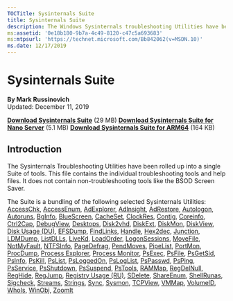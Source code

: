 ```yaml
---
TOCTitle: Sysinternals Suite 
title: Sysinternals Suite
description: The Windows Sysinternals troubleshooting Utilities have been rolled up into a single suite of tools.
ms:assetid: '0e18b180-9b7a-4c49-8120-c47c5a693683' 
ms:mtpsurl: 'https://technet.microsoft.com/Bb842062(v=MSDN.10)' 
ms.date: 12/17/2019
---
```


Sysinternals Suite
==================
  

**By Mark Russinovich**  
Updated: December 11, 2019

[**Download Sysinternals Suite**](https://download.sysinternals.com/files/SysinternalsSuite.zip) (29 MB)
[**Download Sysinternals Suite for Nano Server**](https://download.sysinternals.com/files/SysinternalsSuite-Nano.zip) (5.1 MB)
[**Download Sysinternals Suite for ARM64**](https://download.sysinternals.com/files/SysinternalsSuite-ARM64.zip) (164 KB)

## Introduction
The Sysinternals Troubleshooting Utilities have been rolled up into a
single Suite of tools. This file contains the individual troubleshooting
tools and help files. It does not contain non-troubleshooting tools like
the BSOD Screen Saver.

The Suite is a bundling of the following selected Sysinternals
Utilities:
[AccessChk](accesschk.md), [AccessEnum](accessenum.md), [AdExplorer](adexplorer.md), [AdInsight](adinsight.md), [AdRestore](adrestore.md), 
[Autologon](autologon.md), [Autoruns](autoruns.md), [BgInfo](bginfo.md), [BlueScreen](bluescreen.md), [CacheSet](cacheset.md), 
[ClockRes](clockres.md), [Contig](contig.md), [Coreinfo](coreinfo.md), [Ctrl2Cap](ctrl2cap.md), [DebugView](debugview.md), 
[Desktops](desktops.md), [Disk2vhd](disk2vhd.md), [DiskExt](diskext.md), [DiskMon](diskmon.md), [DiskView](diskview.md), 
[Disk Usage (DU)](du.md), [EFSDump](efsdump.md), [FindLinks](findlinks.md), [Handle](handle.md), [Hex2dec](hex2dec.md), 
[Junction](junction.md), [LDMDump](ldmdump.md), [ListDLLs](listdlls.md), [LiveKd](livekd.md), [LoadOrder](loadorder.md), 
[LogonSessions](logonsessions.md), [MoveFile](movefile.md), [NotMyFault](notmyfault.md), [NTFSInfo](ntfsinfo.md), [PageDefrag](pagedefrag.md), 
[PendMoves](pendmoves.md), [PipeList](pipelist.md), [PortMon](portmon.md), [ProcDump](procdump.md), [Process Explorer](process-explorer.md), 
[Process Monitor](procmon.md), [PsExec](psexec.md), [PsFile](psfile.md), [PsGetSid](psgetsid.md), [PsInfo](psinfo.md), 
[PsKill](pskill.md), [PsList](pslist.md), [PsLoggedOn](psloggedon.md), [PsLogList](psloglist.md), [PsPasswd](pspasswd.md), 
[PsPing](psping.md), [PsService](psservice.md), [PsShutdown](psshutdown.md), [PsSuspend](pssuspend.md), [PsTools](pstools.md), 
[RAMMap](rammap.md), [RegDelNull](regdelnull.md), [RegHide](reghide.md), [RegJump](regjump.md), [Registry Usage (RU)](ru.md), 
[SDelete](sdelete.md), [ShareEnum](shareenum.md), [ShellRunas](shellrunas.md), [Sigcheck](sigcheck.md), [Streams](streams.md), 
[Strings](strings.md), [Sync](sync.md), [Sysmon](sysmon.md), [TCPView](tcpview.md), [VMMap](vmmap.md), 
[VolumeID](volumeid.md), [WhoIs](whois.md), [WinObj](winobj.md), [ZoomIt](zoomit.md)
